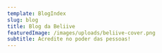 ```yaml
---
template: BlogIndex
slug: blog
title: Blog da Beliive
featuredImage: /images/uploads/beliive-cover.png
subtitle: Acredite no poder das pessoas!
---
```


